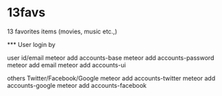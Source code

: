 13favs
======

13 favorites items (movies, music etc.,)

*** User login by

user id/email
meteor add accounts-base
meteor add accounts-password
meteor add email
meteor add accounts-ui

others Twitter/Facebook/Google
meteor add accounts-twitter
meteor add accounts-google
meteor add accounts-facebook

